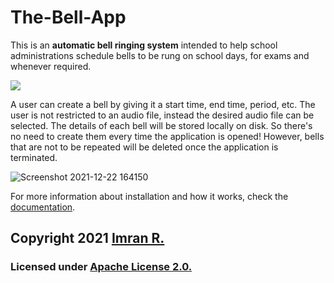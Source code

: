 # The-Bell-App

This is an **automatic bell ringing system** intended to help school administrations schedule bells to be rung on school days, for exams and whenever required.

![](https://github.com/space-ninja-x/The-Bell-App/blob/main/Screenshots/Screenshot%202021-12-22%20164150.png)


A user can create a bell by giving it a start time, end time, period, etc. The user is not restricted to an audio file, instead the desired audio file can be selected. The details of each bell will be stored locally on disk. So there's no need to create them every time the application is opened! However, bells that are not to be repeated will be deleted once the application is terminated.

![Screenshot 2021-12-22 164150](https://github.com/space-ninja-x/The-Bell-App/blob/main/Screenshots/Screenshot%202021-12-22%20164053.png)



For more information about installation and how it works, check the [documentation](https://github.com/space-ninja-x/The-Bell-App/wiki).


## **Copyright 2021** [Imran R.](https://github.com/space-ninja-x)

### Licensed under [Apache License 2.0.](https://github.com/space-ninja-x/The-Bell-App/blob/main/LICENSE)
